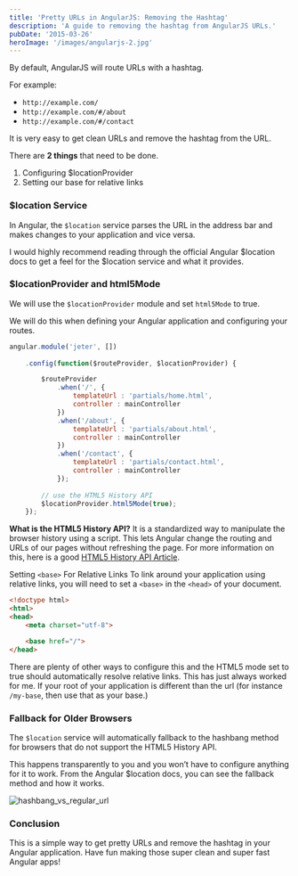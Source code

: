 ```yaml
---
title: 'Pretty URLs in AngularJS: Removing the Hashtag'
description: 'A guide to removing the hashtag from AngularJS URLs.'
pubDate: '2015-03-26'
heroImage: '/images/angularjs-2.jpg'
---
```


By default, AngularJS will route URLs with a hashtag.

For example:

- `http://example.com/`
- `http://example.com/#/about`
- `http://example.com/#/contact`

It is very easy to get clean URLs and remove the hashtag from the URL.

There are **2 things** that need to be done.

1. Configuring $locationProvider
2. Setting our base for relative links

### $location Service
In Angular, the `$location` service parses the URL in the address bar and makes changes to your application and vice versa.

I would highly recommend reading through the official Angular $location docs to get a feel for the $location service and what it provides.

### $locationProvider and html5Mode
We will use the `$locationProvider` module and set `html5Mode` to true.

We will do this when defining your Angular application and configuring your routes.

```javascript
angular.module('jeter', [])
    
    .config(function($routeProvider, $locationProvider) {

        $routeProvider
            .when('/', {
                templateUrl : 'partials/home.html',
                controller : mainController
            })
            .when('/about', {
                templateUrl : 'partials/about.html',
                controller : mainController
            })
            .when('/contact', {
                templateUrl : 'partials/contact.html',
                controller : mainController
            });
    
        // use the HTML5 History API
        $locationProvider.html5Mode(true);
    });
```

**What is the HTML5 History API?** It is a standardized way to manipulate the browser history using a script. This lets Angular change the routing and URLs of our pages without refreshing the page. For more information on this, here is a good [HTML5 History API Article](https://developer.mozilla.org/en-US/docs/Web/API/History_API).

Setting `<base>` For Relative Links
To link around your application using relative links, you will need to set a `<base>` in the `<head>` of your document.

```html
<!doctype html>
<html>
<head>
    <meta charset="utf-8">

    <base href="/">
</head>
```

There are plenty of other ways to configure this and the HTML5 mode set to true should automatically resolve relative links. This has just always worked for me. If your root of your application is different than the url (for instance `/my-base`, then use that as your base.)

### Fallback for Older Browsers
The `$location` service will automatically fallback to the hashbang method for browsers that do not support the HTML5 History API.

This happens transparently to you and you won’t have to configure anything for it to work. From the Angular $location docs, you can see the fallback method and how it works.

![hashbang_vs_regular_url](/images/hashbang_vs_regular_url.jpg)

### Conclusion
This is a simple way to get pretty URLs and remove the hashtag in your Angular application. Have fun making those super clean and super fast Angular apps!